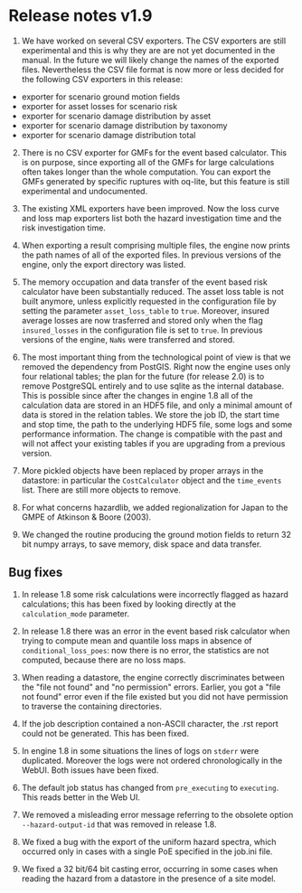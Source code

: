 Release notes v1.9
==================

1. We have worked on several CSV exporters. The CSV exporters are
still experimental and this is why they are are not yet documented in the
manual. In the future we will likely change the names of the exported
files. Nevertheless the CSV file format is now more or less decided for the
following CSV exporters in this release:

  - exporter for scenario ground motion fields
  - exporter for asset losses for scenario risk
  - exporter for scenario damage distribution by asset
  - exporter for scenario damage distribution by taxonomy
  - exporter for scenario damage distribution total

2. There is no CSV exporter for GMFs for the event based calculator. This is
on purpose, since exporting all of the GMFs for large calculations often takes longer
than the whole computation. You can export the GMFs generated by
specific ruptures with oq-lite, but this feature is still experimental
and undocumented.

3. The existing XML exporters have been improved. Now the loss curve and loss map
exporters list both the hazard investigation time and the risk investigation
time.

4. When exporting a result comprising multiple files, the engine now prints the path names of
all of the exported files. In previous versions of the engine, only the export directory was listed.

5. The memory occupation and data transfer of the event based risk
calculator have been substantially reduced. The asset loss table is
not built anymore, unless explicitly requested in the configuration
file by setting the parameter `asset_loss_table` to `true`. Moreover,
insured average losses are now trasferred and stored only when the
flag `insured_losses` in the configuration file is set to `true`.
In previous versions of the engine, `NaNs` were transferred and stored.

6. The most important thing from the technological point of view is
that we removed the dependency from PostGIS. Right now the engine uses
only four relational tables; the plan for the future (for release 2.0)
is to remove PostgreSQL entirely and to use sqlite as the internal
database. This is possible since after the changes in engine 1.8 all
of the calculation data are stored in an HDF5 file, and only a minimal
amount of data is stored in the relation tables. We store the job
ID, the start time and stop time, the path to the underlying HDF5
file, some logs and some performance information. The change is
compatible with the past and will not affect your existing tables if
you are upgrading from a previous version.

7. More pickled objects have been replaced by proper arrays in the datastore:
in particular the `CostCalculator` object and the `time_events` list. There
are still more objects to remove.

8. For what concerns hazardlib, we added regionalization for Japan to the
GMPE of Atkinson & Boore (2003). 

9. We changed the routine producing the ground motion fields to return
32 bit numpy arrays, to save memory, disk space and data transfer.


Bug fixes
---------

1. In release 1.8 some risk calculations were incorrectly flagged as hazard
calculations; this has been fixed by looking directly at the
`calculation_mode` parameter.

2. In release 1.8 there was an error in the event based risk
calculator when trying to compute mean and quantile loss maps in
absence of `conditional_loss_poes`: now there is no error, the statistics
are not computed, because there are no loss maps.

3. When reading a datastore, the engine correctly discriminates between
the "file not found" and "no permission" errors. Earlier,
you got a "file not found" error even if the file existed but you did not
have permission to traverse the containing directories.

4. If the job description contained a non-ASCII character, the .rst
report could not be generated. This has been fixed.

5. In engine 1.8 in some situations the lines of logs on `stderr` were
duplicated. Moreover the logs were not ordered chronologically in the WebUI.
Both issues have been fixed.

6. The default job status has changed from `pre_executing` to `executing`.
This reads better in the Web UI.

7. We removed a misleading error message referring to the obsolete option
`--hazard-output-id` that was removed in release 1.8.

8. We fixed a bug with the export of the uniform hazard spectra, which
occurred only in cases with a single PoE specified in the job.ini file.

9. We fixed a 32 bit/64 bit casting error, occurring in some cases
when reading the hazard from a datastore in the presence of a site model.
